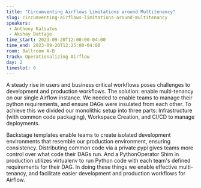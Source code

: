 ```yaml
---
title: "Circumventing Airflows Limitations around Multitenancy"
slug: circumventing-airflows-limitations-around-multitenancy
speakers:
 - Anthony Kalsatos
 - Akshay Battaje
time_start: 2023-09-20T12:00:00-04:00
time_end: 2023-09-20T12:25:00-04:00
room: Ballroom A-B
track: Operationalizing Airflow
day: 2
timeslot: 6
---
```


A steady rise in users and business critical workflows poses challenges to development and production workflows. The solution: enable multi-tenancy on our single Airflow instance. We needed to enable teams to manage their python requirements, and ensure DAGs were insulated from each other. To achieve this we divided our monolithic setup into three parts: Infrastructure (with common code packaging), Workspace Creation, and CI/CD to manage deployments.
 
 
 
 Backstage templates enable teams to create isolated development environments that resemble our production environment, ensuring consistency. Distributing common code via a private pypi gives teams more control over what code their DAGs run. And a PythonOperator Shim in production utilizes virtualenv to run Python code with each team's defined requirements for their DAG. In doing these things we enable effective multi-tenancy, and facilitate easier development and production workflows for Airflow.